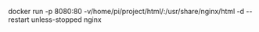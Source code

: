 docker run -p 8080:80 -v/home/pi/project/html/:/usr/share/nginx/html -d --restart unless-stopped nginx